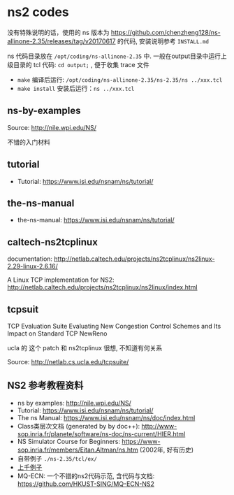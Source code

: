 # ns2 codes

没有特殊说明的话，使用的 ns 版本为 https://github.com/chenzheng128/ns-allinone-2.35/releases/tag/v20170617 的代码, 安装说明参考 `INSTALL.md`

ns 代码目录放在 `/opt/coding/ns-allinone-2.35` 中. 一般在output目录中运行上级目录的 tcl 代码: `cd output;` , 便于收集 trace 文件
* `make` 编译后运行: `/opt/coding/ns-allinone-2.35/ns-2.35/ns ../xxx.tcl`
* `make install` 安装后运行：`ns ../xxx.tcl`

## ns-by-examples
Source: http://nile.wpi.edu/NS/

不错的入门材料

## tutorial
* Tutorial: https://www.isi.edu/nsnam/ns/tutorial/

## the-ns-manual
* the-ns-manual: https://www.isi.edu/nsnam/ns/tutorial/

## caltech-ns2tcplinux

documentation: http://netlab.caltech.edu/projects/ns2tcplinux/ns2linux-2.29-linux-2.6.16/

A Linux TCP implementation for NS2: http://netlab.caltech.edu/projects/ns2tcplinux/ns2linux/index.html

## tcpsuit
TCP Evaluation Suite
Evaluating New Congestion Control Schemes and Its Impact on Standard TCP NewReno

ucla 的 这个 patch 和 ns2tcplinux 很想, 不知道有何关系

Source: http://netlab.cs.ucla.edu/tcpsuite/

## NS2 参考教程资料
* ns by examples: http://nile.wpi.edu/NS/
* Tutorial: https://www.isi.edu/nsnam/ns/tutorial/
* The ns Manual: https://www.isi.edu/nsnam/ns/doc/index.html
* Class类层次文档 (generated by by doc++): http://www-sop.inria.fr/planete/software/ns-doc/ns-current/HIER.html
* NS Simulator Course for Beginners: https://www-sop.inria.fr/members/Eitan.Altman/ns.htm (2002年, 好有历史)
* 自带例子 `./ns-2.35/tcl/ex/`
* [上千例子](https://drive.google.com/file/d/0B7S255p3kFXNUUpUYWJ6TTdseWc/view)
* MQ-ECN: 一个不错的ns2代码示范, 含代码与文档: https://github.com/HKUST-SING/MQ-ECN-NS2


